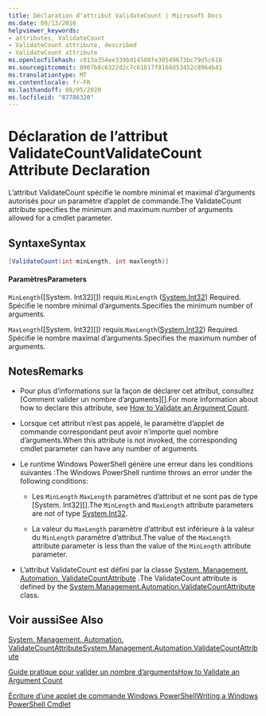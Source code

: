 ```yaml
---
title: Déclaration d’attribut ValidateCount | Microsoft Docs
ms.date: 09/13/2016
helpviewer_keywords:
- attributes, ValidateCount
- ValidateCount attribute, described
- ValidateCount attribute
ms.openlocfilehash: c013a354ee339bd14508fe30549673bc79d5c616
ms.sourcegitcommit: 0907b8c6322d2c7c61b17f8168d53452c8964b41
ms.translationtype: MT
ms.contentlocale: fr-FR
ms.lasthandoff: 08/05/2020
ms.locfileid: "87786320"
---
```

# <a name="validatecount-attribute-declaration"></a><span data-ttu-id="50257-102">Déclaration de l’attribut ValidateCount</span><span class="sxs-lookup"><span data-stu-id="50257-102">ValidateCount Attribute Declaration</span></span>

<span data-ttu-id="50257-103">L’attribut ValidateCount spécifie le nombre minimal et maximal d’arguments autorisés pour un paramètre d’applet de commande.</span><span class="sxs-lookup"><span data-stu-id="50257-103">The ValidateCount attribute specifies the minimum and maximum number of arguments allowed for a cmdlet parameter.</span></span>

## <a name="syntax"></a><span data-ttu-id="50257-104">Syntaxe</span><span class="sxs-lookup"><span data-stu-id="50257-104">Syntax</span></span>

```csharp
[ValidateCount(int minLength, int maxlength)]
```

#### <a name="parameters"></a><span data-ttu-id="50257-105">Paramètres</span><span class="sxs-lookup"><span data-stu-id="50257-105">Parameters</span></span>

<span data-ttu-id="50257-106">`MinLength`([System. Int32][]) requis.</span><span class="sxs-lookup"><span data-stu-id="50257-106">`MinLength` ([System.Int32][]) Required.</span></span> <span data-ttu-id="50257-107">Spécifie le nombre minimal d’arguments.</span><span class="sxs-lookup"><span data-stu-id="50257-107">Specifies the minimum number of arguments.</span></span>

<span data-ttu-id="50257-108">`MaxLength`([System. Int32][]) requis.</span><span class="sxs-lookup"><span data-stu-id="50257-108">`MaxLength`([System.Int32][]) Required.</span></span> <span data-ttu-id="50257-109">Spécifie le nombre maximal d’arguments.</span><span class="sxs-lookup"><span data-stu-id="50257-109">Specifies the maximum number of arguments.</span></span>

## <a name="remarks"></a><span data-ttu-id="50257-110">Notes</span><span class="sxs-lookup"><span data-stu-id="50257-110">Remarks</span></span>

- <span data-ttu-id="50257-111">Pour plus d’informations sur la façon de déclarer cet attribut, consultez [Comment valider un nombre d’arguments][].</span><span class="sxs-lookup"><span data-stu-id="50257-111">For more information about how to declare this attribute, see [How to Validate an Argument Count][].</span></span>

- <span data-ttu-id="50257-112">Lorsque cet attribut n’est pas appelé, le paramètre d’applet de commande correspondant peut avoir n’importe quel nombre d’arguments.</span><span class="sxs-lookup"><span data-stu-id="50257-112">When this attribute is not invoked, the corresponding cmdlet parameter can have any number of arguments.</span></span>

- <span data-ttu-id="50257-113">Le runtime Windows PowerShell génère une erreur dans les conditions suivantes :</span><span class="sxs-lookup"><span data-stu-id="50257-113">The Windows PowerShell runtime throws an error under the following conditions:</span></span>

  - <span data-ttu-id="50257-114">Les `MinLength` `MaxLength` paramètres d’attribut et ne sont pas de type [System. Int32][].</span><span class="sxs-lookup"><span data-stu-id="50257-114">The `MinLength` and `MaxLength` attribute parameters are not of type [System.Int32][].</span></span>

  - <span data-ttu-id="50257-115">La valeur du `MaxLength` paramètre d’attribut est inférieure à la valeur du `MinLength` paramètre d’attribut.</span><span class="sxs-lookup"><span data-stu-id="50257-115">The value of the `MaxLength` attribute parameter is less than the value of the `MinLength` attribute parameter.</span></span>

- <span data-ttu-id="50257-116">L’attribut ValidateCount est défini par la classe [System. Management. Automation. ValidateCountAttribute][] .</span><span class="sxs-lookup"><span data-stu-id="50257-116">The ValidateCount attribute is defined by the [System.Management.Automation.ValidateCountAttribute][] class.</span></span>

## <a name="see-also"></a><span data-ttu-id="50257-117">Voir aussi</span><span class="sxs-lookup"><span data-stu-id="50257-117">See Also</span></span>

<span data-ttu-id="50257-118">[System. Management. Automation. ValidateCountAttribute][]</span><span class="sxs-lookup"><span data-stu-id="50257-118">[System.Management.Automation.ValidateCountAttribute][]</span></span>

<span data-ttu-id="50257-119">[Guide pratique pour valider un nombre d’arguments][]</span><span class="sxs-lookup"><span data-stu-id="50257-119">[How to Validate an Argument Count][]</span></span>

<span data-ttu-id="50257-120">[Écriture d’une applet de commande Windows PowerShell][]</span><span class="sxs-lookup"><span data-stu-id="50257-120">[Writing a Windows PowerShell Cmdlet][]</span></span>

[Guide pratique pour valider un nombre d’arguments]: how-to-validate-an-argument-count.md
[How to Validate an Argument Count]: how-to-validate-an-argument-count.md
[Écriture d’une applet de commande Windows PowerShell]: writing-a-windows-powershell-cmdlet.md
[Writing a Windows PowerShell Cmdlet]: writing-a-windows-powershell-cmdlet.md

[System.Int32]: /dotnet/api/System.Int32
[System. Management. Automation. ValidateCountAttribute]: /dotnet/api/System.Management.Automation.ValidateCountAttribute
[System.Management.Automation.ValidateCountAttribute]: /dotnet/api/System.Management.Automation.ValidateCountAttribute
